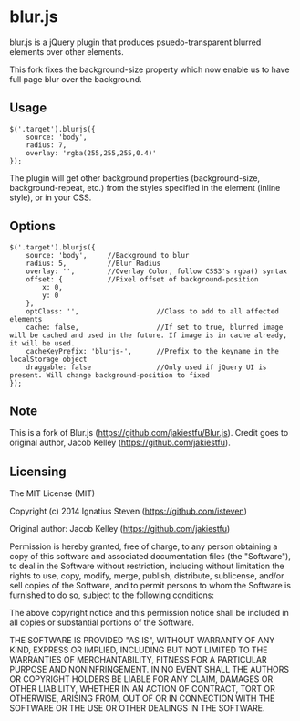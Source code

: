 # blur.js

blur.js is a jQuery plugin that produces psuedo-transparent blurred elements over other elements.

This fork fixes the background-size property which now enable us to have full page blur over the background. 

## Usage

````
$('.target').blurjs({
	source: 'body',
	radius: 7,
	overlay: 'rgba(255,255,255,0.4)'
});
````

The plugin will get other background properties (background-size, background-repeat, etc.) from the styles specified in the element (inline style), or in your CSS. 

## Options

````
$('.target').blurjs({
	source: 'body',		//Background to blur
	radius: 5,			//Blur Radius
	overlay: '',		//Overlay Color, follow CSS3's rgba() syntax
	offset: {			//Pixel offset of background-position
		x: 0,
		y: 0
	},
	optClass: '',					//Class to add to all affected elements
	cache: false,					//If set to true, blurred image will be cached and used in the future. If image is in cache already, it will be used.
	cacheKeyPrefix: 'blurjs-',		//Prefix to the keyname in the localStorage object
	draggable: false				//Only used if jQuery UI is present. Will change background-position to fixed
});
````
## Note

This is a fork of Blur.js (https://github.com/jakiestfu/Blur.js). Credit goes to original author, Jacob Kelley (https://github.com/jakiestfu). 

## Licensing
The MIT License (MIT)

Copyright (c) 2014 Ignatius Steven (https://github.com/isteven)

Original author: Jacob Kelley (https://github.com/jakiestfu)

Permission is hereby granted, free of charge, to any person obtaining a copy
of this software and associated documentation files (the "Software"), to deal
in the Software without restriction, including without limitation the rights
to use, copy, modify, merge, publish, distribute, sublicense, and/or sell
copies of the Software, and to permit persons to whom the Software is
furnished to do so, subject to the following conditions:

The above copyright notice and this permission notice shall be included in all
copies or substantial portions of the Software.

THE SOFTWARE IS PROVIDED "AS IS", WITHOUT WARRANTY OF ANY KIND, EXPRESS OR
IMPLIED, INCLUDING BUT NOT LIMITED TO THE WARRANTIES OF MERCHANTABILITY,
FITNESS FOR A PARTICULAR PURPOSE AND NONINFRINGEMENT. IN NO EVENT SHALL THE
AUTHORS OR COPYRIGHT HOLDERS BE LIABLE FOR ANY CLAIM, DAMAGES OR OTHER
LIABILITY, WHETHER IN AN ACTION OF CONTRACT, TORT OR OTHERWISE, ARISING FROM,
OUT OF OR IN CONNECTION WITH THE SOFTWARE OR THE USE OR OTHER DEALINGS IN THE
SOFTWARE.


